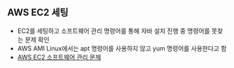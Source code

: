 ## AWS EC2 세팅
 - EC2를 세팅하고 소프트웨어 관리 명령어를 통해 자바 설치 진행 중 명령어를 못찾는 문제 확인
 - AWS AMI Linux에서는 apt 명령어를 사용하지 않고 yum 명령어를 사용한다고 함
 - [AWS EC2 소프트웨어 관리 문제](https://okdolmin.tistory.com/69)
